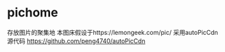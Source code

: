 # pichome
存放图片的聚集地
本图床假设于https://lemongeek.com/pic/
采用autoPicCdn源代码
https://github.com/peng4740/autoPicCdn

